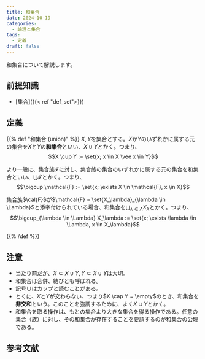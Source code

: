 ```yaml
---
title: 和集合
date: 2024-10-19
categories:
  - 論理と集合
tags:
  - 定義
draft: false
---
```


和集合について解説します。

<!--more-->

## 前提知識

- [集合]({{< ref "def_set">}})

## 定義

{{% def "和集合 (union)" %}}
$X, Y$を集合とする。$X$か$Y$のいずれかに属する元の集合を$X$と$Y$の**和集合**といい、$X \cup Y$とかく。つまり、
$$X \cup Y := \set{x; x \in X \vee x \in Y}$$

より一般に、集合族$\mathcal{F}$に対し、集合族の集合のいずれかに属する元の集合を和集合といい、$\bigcup \mathcal{F}$とかく。つまり、
$$\bigcup \mathcal{F} := \set{x; \exists X \in \mathcal{F}, x \in X}$$

集合族$\cal{F}$が$\mathcal{F} = \set{X_\lambda}_{\lambda \in \Lambda}$と添字付けられている場合、和集合を$\bigcup_{\lambda \in \Lambda} X_\lambda$とかく。つまり、
$$\bigcup_{\lambda \in \Lambda} X_\lambda := \set{x; \exists \lambda \in \Lambda, x \in X_\lambda}$$

{{% /def %}}

## 注意

- 当たり前だが、$X \subset X \cup Y, Y \subset X \cup Y$は大切。
- 和集合は合併、結びとも呼ばれる。
- 記号$\cup$はカップと読むことがある。
- とくに、$X$と$Y$が交わらない、つまり$X \cap Y = \empty$のとき、和集合を**非交和**という。このことを強調するために、よく$X \sqcup Y$とかく。
- 和集合を取る操作は、もとの集合より大きな集合を得る操作である。任意の集合（族）に対し、その和集合が存在することを要請するのが和集合の公理である。

## 参考文献
